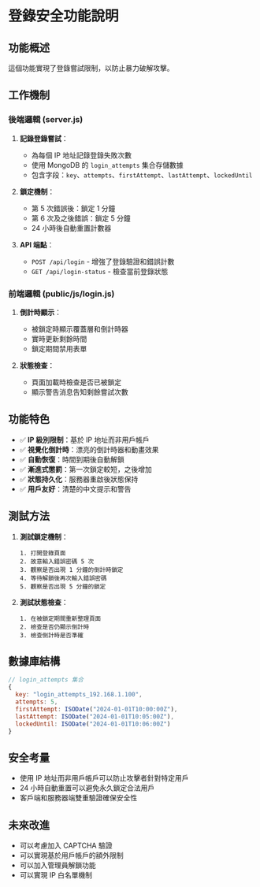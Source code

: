 <!-- Code Function: FINAL PROJECT MotoWeb      Date: 02/06/2025, created by: JERRY -->
# 登錄安全功能說明

## 功能概述

這個功能實現了登錄嘗試限制，以防止暴力破解攻擊。

## 工作機制

### 後端邏輯 (server.js)

1. **記錄登錄嘗試**：
   - 為每個 IP 地址記錄登錄失敗次數
   - 使用 MongoDB 的 `login_attempts` 集合存儲數據
   - 包含字段：`key`、`attempts`、`firstAttempt`、`lastAttempt`、`lockedUntil`

2. **鎖定機制**：
   - 第 5 次錯誤後：鎖定 1 分鐘
   - 第 6 次及之後錯誤：鎖定 5 分鐘
   - 24 小時後自動重置計數器

3. **API 端點**：
   - `POST /api/login` - 增強了登錄驗證和錯誤計數
   - `GET /api/login-status` - 檢查當前登錄狀態

### 前端邏輯 (public/js/login.js)

1. **倒計時顯示**：
   - 被鎖定時顯示覆蓋層和倒計時器
   - 實時更新剩餘時間
   - 鎖定期間禁用表單

2. **狀態檢查**：
   - 頁面加載時檢查是否已被鎖定
   - 顯示警告消息告知剩餘嘗試次數

## 功能特色

- ✅ **IP 級別限制**：基於 IP 地址而非用戶帳戶
- ✅ **視覺化倒計時**：漂亮的倒計時器和動畫效果
- ✅ **自動恢復**：時間到期後自動解鎖
- ✅ **漸進式懲罰**：第一次鎖定較短，之後增加
- ✅ **狀態持久化**：服務器重啟後狀態保持
- ✅ **用戶友好**：清楚的中文提示和警告

## 測試方法

1. **測試鎖定機制**：
   ```
   1. 打開登錄頁面
   2. 故意輸入錯誤密碼 5 次
   3. 觀察是否出現 1 分鐘的倒計時鎖定
   4. 等待解鎖後再次輸入錯誤密碼
   5. 觀察是否出現 5 分鐘的鎖定
   ```

2. **測試狀態檢查**：
   ```
   1. 在被鎖定期間重新整理頁面
   2. 檢查是否仍顯示倒計時
   3. 檢查倒計時是否準確
   ```

## 數據庫結構

```javascript
// login_attempts 集合
{
  key: "login_attempts_192.168.1.100",
  attempts: 5,
  firstAttempt: ISODate("2024-01-01T10:00:00Z"),
  lastAttempt: ISODate("2024-01-01T10:05:00Z"),
  lockedUntil: ISODate("2024-01-01T10:06:00Z")
}
```

## 安全考量

- 使用 IP 地址而非用戶帳戶可以防止攻擊者針對特定用戶
- 24 小時自動重置可以避免永久鎖定合法用戶
- 客戶端和服務器端雙重驗證確保安全性

## 未來改進

- 可以考慮加入 CAPTCHA 驗證
- 可以實現基於用戶帳戶的額外限制
- 可以加入管理員解鎖功能
- 可以實現 IP 白名單機制 
